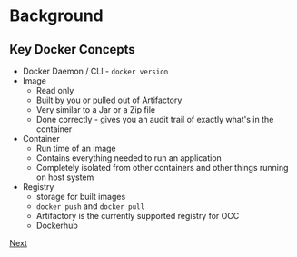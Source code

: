 # Background 

## Key Docker Concepts 
* Docker Daemon / CLI  - `docker version`
* Image 
  * Read only 
  * Built by you or pulled out of Artifactory 
  * Very similar to a Jar or a Zip file
  * Done correctly - gives you an audit trail of exactly what's in the container
* Container 
  * Run time of an image 
  * Contains everything needed to run an application
  * Completely isolated from other containers and other things running on host system
* Registry 
  * storage for built images 
  * `docker push` and `docker pull` 
  * Artifactory is the currently supported registry for OCC
  * Dockerhub 


[Next](../hands-on/dockerpull.md)
